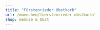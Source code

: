 ```yaml
---
title: "Fürstenrieder Obstkorb"
url: /muenchen/fuerstenrieder-obstkorb/
shop: Gemüse & Obst
---
```

